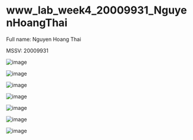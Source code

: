 # www_lab_week4_20009931_NguyenHoangThai 
 
 Full name: Nguyen Hoang Thai 
 
 MSSV: 20009931 
 
![image](https://github.com/NguyenHoangThai0204/www_lab_week4_20009931_NguyenHoangThai/assets/98085097/188c2afd-d683-4389-a6d4-24e36f921522)
 
 ![image](https://github.com/NguyenHoangThai0204/www_lab_week4_20009931_NguyenHoangThai/assets/98085097/2f2c7566-3959-453b-8225-927464e5a480)
 
![image](https://github.com/NguyenHoangThai0204/www_lab_week4_20009931_NguyenHoangThai/assets/98085097/dbcfff33-618a-4c58-800e-bb7b0cde045a)
 
 ![image](https://github.com/NguyenHoangThai0204/www_lab_week4_20009931_NguyenHoangThai/assets/98085097/6297e2f7-0a07-4a2e-8c4a-d2c12485501d)
 
 ![image](https://github.com/NguyenHoangThai0204/www_lab_week4_20009931_NguyenHoangThai/assets/98085097/6be835d8-cd73-46ec-8481-5ebeac1ce4cb)
 
 ![image](https://github.com/NguyenHoangThai0204/www_lab_week4_20009931_NguyenHoangThai/assets/98085097/dafc0a43-02b6-4621-b0cd-5369feae6007)

![image](https://github.com/NguyenHoangThai0204/www_lab_week4_20009931_NguyenHoangThai/assets/98085097/ce17c971-4861-41fc-953e-5e10efb42e39) 
